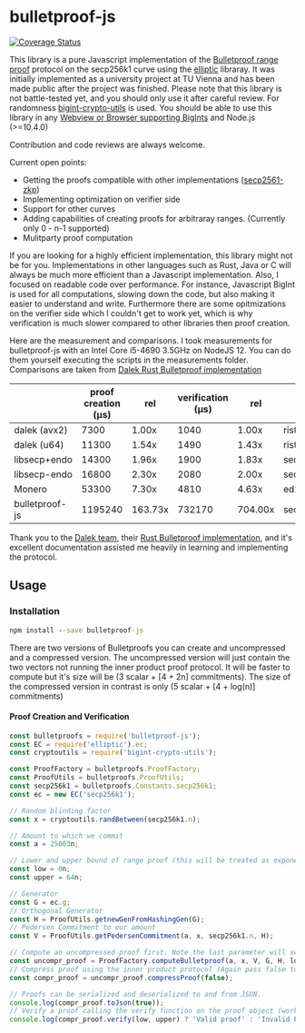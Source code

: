 # bulletproof-js

[![Coverage Status](https://coveralls.io/repos/github/jafalter/bulletproof-js/badge.svg?branch=jafalter-patch-1)](https://coveralls.io/github/jafalter/bulletproof-js?branch=jafalter-patch-1)

This library is a pure Javascript implementation of the [Bulletproof range proof](https://eprint.iacr.org/2017/1066.pdf) protocol on the 
secp256k1 curve using the [elliptic](https://www.npmjs.com/package/elliptic) libraray.
It was initially implemented as a university project at TU Vienna and has been made public after the project was finished.
Please note that this library is not battle-tested yet, and you should only use it after careful review.
For randomness [bigint-crypto-utils](bigint-crypto-utils) is used. You should be able to use this
library in any [Webview or Browser supporting BigInts](https://developer.mozilla.org/en-US/docs/Web/JavaScript/Reference/Global_Objects/BigInt#Browser_compatibility) and Node.js (>=10.4.0) 

Contribution and code reviews are always welcome.  

Current open points:
* Getting the proofs compatible with other
 implementations ([secp2561-zkp](https://github.com/mimblewimble/secp256k1-zkp/blob/master/libsecp256k1.pc.in))
* Implementing optimization on verifier side
* Support for other curves
* Adding capabilities of creating proofs for arbitraray ranges. (Currently only 0 - n-1 supported)
* Mulitparty proof computation

If you are looking for a highly efficient implementation, this library might not be for you. 
Implementations in other languages such as Rust, Java or C will always be much more efficient than a Javascript implementation. 
Also, I focused on readable code over performance. For instance, Javascript BigInt is used for all computations, 
slowing down the code, but also making it easier to understand and write. Furthermore there are some opitmizations on the
verifier side which I couldn't get to work yet, which is why verification is much slower compared to other
libraries then proof creation.

Here are the measurement and comparisons. I took measurements for bulletproof-js with an Intel Core i5-4690 3.5GHz on NodeJS 12. You can do them yourself executing the scripts
in the measurements folder. Comparisons are taken from [Dalek Rust Bulletproof implementation](https://doc-internal.dalek.rs/bulletproofs/notes/range_proof/index.html)

|                | proof creation (μs) | rel     | verification (μs) | rel     | curve        |
|----------------|---------------------|---------|-------------------|---------|--------------|
| dalek (avx2)   | 7300                | 1.00x   | 1040              | 1.00x   | ristretto255 |
| dalek (u64)    | 11300               | 1.54x   | 1490              | 1.43x   | ristretto255 |
| libsecp+endo   | 14300               | 1.96x   | 1900              | 1.83x   | secp256k1    |
| libsecp-endo   | 16800               | 2.30x   | 2080              | 2.00x   | secp256k1    |
| Monero         | 53300               | 7.30x   | 4810              | 4.63x   | ed25519      |
| bulletproof-js | 1195240             | 163.73x | 732170            | 704.00x | secp256k1    |

Thank you to the [Dalek team](https://dalek.rs/), their [Rust Bulletproof implementation](https://doc-internal.dalek.rs/bulletproofs/notes/range_proof/index.html), and it's excellent documentation assisted me heavily in learning and implementing the protocol.

## Usage

### Installation
```cmd
npm install --save bulletproof-js
```

There are two versions of Bulletproofs you can create and uncompressed and a compressed version.
The uncompressed version will just contain the two vectors not running the inner product proof protocol.
It will be faster to compute but it's size will be (3 scalar + [4 + 2n] commitments).
The size of the compressed version in contrast is only (5 scalar + [4 + log(n)] commitments)

#### Proof Creation and Verification
```javascript
const bulletproofs = require('bulletproof-js');
const EC = require('elliptic').ec;
const cryptoutils = require('bigint-crypto-utils');

const ProofFactory = bulletproofs.ProofFactory;
const ProofUtils = bulletproofs.ProofUtils;
const secp256k1 = bulletproofs.Constants.secp256k1;
const ec = new EC('secp256k1');

// Random blinding factor
const x = cryptoutils.randBetween(secp256k1.n);

// Amount to which we commit
const a = 25003n;

// Lower and upper bound of range proof (this will be treated as exponents of 2)
const low = 0n;
const upper = 64n;

// Generator
const G = ec.g;
// Orthogonal Generator
const H = ProofUtils.getnewGenFromHashingGen(G);
// Pedersen Commitment to our amount
const V = ProofUtils.getPedersenCommitment(a, x, secp256k1.n, H);

// Compute an uncompressed proof first. Note the last parameter will switch off asserts improving performance
const uncompr_proof = ProofFactory.computeBulletproof(a, x, V, G, H, low, upper, secp256k1.n, false);
// Compress proof using the inner product protocol (Again pass false to switch off asserts)
const compr_proof = uncompr_proof.compressProof(false);

// Proofs can be serialized and deserialized to and from JSON.
console.log(compr_proof.toJson(true));
// Verify a proof calling the verify function on the proof object (works on both uncompressed and compressed version)
console.log(compr_proof.verify(low, upper) ? 'Valid proof' : 'Invalid Proof');
```
```
